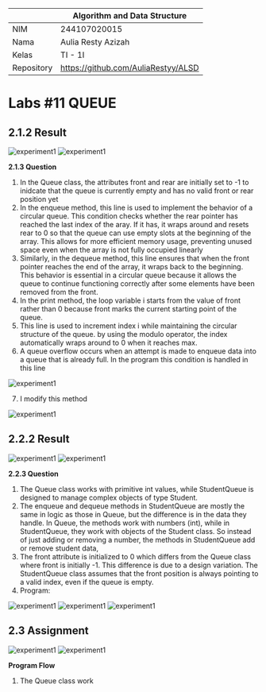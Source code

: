 |  | Algorithm and Data Structure |
|--|--|
| NIM |  244107020015|
| Nama |  Aulia Resty Azizah |
| Kelas | TI - 1I |
| Repository | https://github.com/AuliaRestyy/ALSD |

# Labs #11 QUEUE

## 2.1.2 Result

![experiment1](img/experiment1-1.png)
![experiment1](img/experiment1-2.png)

**2.1.3 Question** 
1. In the Queue class, the attributes front and rear are initially set to -1 to inidcate that the queue is currently empty and has no valid front or rear position yet
2. In the enqueue method, this line is used to implement the behavior of a circular queue. This condition checks whether the rear pointer has reached the last index of the aray. If it has, it wraps around and resets rear to 0 so that the queue can use empty slots at the beginning of the array. This allows for more efficient memory usage, preventing unused space even when the array is not fully occupied linearly
3. Similarly, in the dequeue method, this line ensures that when the front pointer reaches the end of the array, it wraps back to the beginning. This behavior is essential in a circular queue because it allows the queue to continue functioning correctly after some elements have been removed from the front.
4. In the print method, the loop variable i starts from the value of front rather than 0 because front marks the current starting point of the queue.
5. This line is used to increment index i while maintaining the circular structure of the queue. by using the modulo operator, the index automatically wraps around to 0 when it reaches max.
6. A queue overflow occurs when an attempt is made to enqueue data into a queue that is already full. In the program this condition is handled in this line

![experiment1](img/experiment1-2.png)

7. I modify this method

![experiment1](img/experiment1-2.png)

## 2.2.2 Result

![experiment1](img/experiment1-1.png)
![experiment1](img/experiment1-2.png)

**2.2.3 Question** 
1. The Queue class works with primitive int values, while StudentQueue is designed to manage complex objects of type Student.
2. The enqueue and dequeue methods in StudentQueue are mostly the same in logic as those in Queue, but the difference is in the data they handle. In Queue, the methods work with numbers (int), while in StudentQueue, they work with objects of the Student class. So instead of just adding or removing a number, the methods in StudentQueue add or remove student data,
3. The front attribute is initialized to 0 which differs from the Queue class where front is initially -1. This difference is due to a design variation. The StudentQueue class assumes that the front position is always pointing to a valid index, even if the queue is empty.
4. Program:

![experiment1](img/experiment1-1.png)
![experiment1](img/experiment1-2.png)
![experiment1](img/experiment1-1.png)

## 2.3 Assignment

![experiment1](img/experiment1-1.png)
![experiment1](img/experiment1-2.png)

**Program Flow** 
1. The Queue class work

